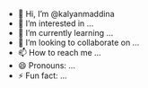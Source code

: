 - 👋 Hi, I’m @kalyanmaddina
- 👀 I’m interested in ...
- 🌱 I’m currently learning ...
- 💞️ I’m looking to collaborate on ...
- 📫 How to reach me ...
- 😄 Pronouns: ...
- ⚡ Fun fact: ...

<!---
kalyanmaddina/kalyanmaddina is a ✨ special ✨ repository because its `README.md` (this file) appears on your GitHub profile.
You can click the Preview link to take a look at your changes.
--->
